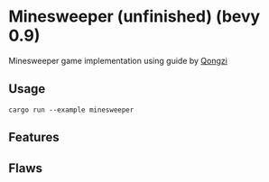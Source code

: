 # Minesweeper (unfinished) (bevy 0.9)

Minesweeper game implementation using guide by
[Qongzi](https://dev.to/qongzi/bevy-minesweeper-introduction-4l7f)

## Usage
```
cargo run --example minesweeper
```

## Features

## Flaws
